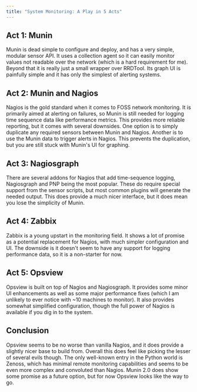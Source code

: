 ```yaml
---
title: "System Monitoring: A Play in 5 Acts"
---
```


Act 1: Munin
------------

Munin is dead simple to configure and deploy, and has a very simple, modular
sensor API. It uses a collection agent so it can easily monitor values not
readable over the network (which is a hard requirement for me). Beyond that
it is really just a small wrapper over RRDTool. Its graph UI is painfully
simple and it has only the simplest of alerting systems.

Act 2: Munin and Nagios
-----------------------

Nagios is the gold standard when it comes to FOSS network monitoring. It is
primarily aimed at alerting on failures, so Munin is still needed for
logging time sequence data like performance metrics. This provides more
reliable reporting, but it comes with several downsides. One option is to
simply duplicate any required sensors between Munin and Nagios. Another is to
use the Munin data to trigger alerts in Nagios. This prevents the duplication,
but you are still stuck with Munin's UI for graphing.

Act 3: Nagiosgraph
------------------

There are several addons for Nagios that add time-sequence logging, Nagiosgraph
and PNP being the most popular. These do require special support from the
sensor scripts, but most common plugins will generate the needed output. This
does provide a much nicer interface, but it does mean you lose the simplicity
of Munin.

Act 4: Zabbix
-------------

Zabbix is a young upstart in the monitoring field. It shows a lot of promise
as a potential replacement for Nagios, with much simpler configuration and UI.
The downside is it doesn't seem to have any support for logging performance
data, so it is a non-starter for now.

Act 5: Opsview
--------------

Opsview is built on top of Nagios and Nagiosgraph. It provides some minor UI
enhancements as well as some major performance fixes (which I am unlikely to
ever notice with ~10 machines to monitor). It also provides somewhat
simplified configuration, though the full power of Nagios is available if you
dig in to the system.

Conclusion
----------

Opsview seems to be no worse than vanilla Nagios, and it does provide a
slightly nicer base to build from. Overall this does feel like picking the
lesser of several evils though. The only well-known entry in the Python world
is Zenoss, which has minimal remote monitoring capabilities and seems to be
even more complex and convoluted than Nagios. Munin 2.0 does show some promise
as a future option, but for now Opsview looks like the way to go.
